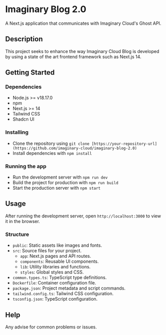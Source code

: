 # Imaginary Blog 2.0

A Next.js application that communicates with Imaginary Cloud's Ghost API.

## Description

This project seeks to enhance the way Imaginary Cloud Blog is developed by using a state of the art frontend framework such as Next.js 14.

## Getting Started

### Dependencies

- Node.js >= v18.17.0
- npm
- Next.js >= 14
- Tailwind CSS
- Shadcn UI

### Installing

- Clone the repository using `git clone [https://your-repository-url](https://github.com/imaginary-cloud/imaginary-blog-2.0)`
- Install dependencies with `npm install`

### Running the app

- Run the development server with `npm run dev`
- Build the project for production with `npm run build`
- Start the production server with `npm start`

## Usage

After running the development server, open `http://localhost:3000` to view it in the browser.

### Structure

- `public`: Static assets like images and fonts.
- `src`: Source files for your project.
  - `app`: Next.js pages and API routes.
  - `components`: Reusable UI components.
  - `lib`: Utility libraries and functions.
  - `styles`: Global styles and CSS.
- `common.types.ts`: TypeScript type definitions.
- `Dockerfile`: Container configuration file.
- `package.json`: Project metadata and script commands.
- `tailwind.config.ts`: Tailwind CSS configuration.
- `tsconfig.json`: TypeScript configuration.

## Help

Any advise for common problems or issues.

